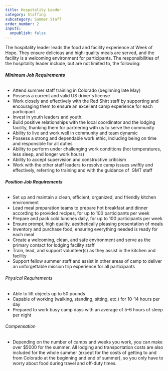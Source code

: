 ```yaml
---
title: Hospitality Leader
category: Staffing
subcategory: Summer Staff
order_number: 2
inputs:
  unpublish: false
---
```


The hospitality leader leads the food and facility experience at Week of Hope. They ensure delicious and high-quality meals are served, and the facility is a welcoming environment for participants. The responsibilities of the hospitality leader include, but are not limited to, the following:

###### **Minimum Job Requirements**

<div><ul><li>Attend summer staff training in Colorado (beginning late May)</li><li>Possess a current and valid US driver's license</li><li>Work closely and effectively with the Red Shirt staff by supporting and encouraging them to ensure an excellent camp experience for each participant</li><li>Invest in youth leaders and youth.&nbsp;</li><li>Build positive relationships with the local coordinator and the lodging facility, thanking them for partnering with us to serve the community</li><li>Ability to live and work well in community and team dynamic</li><li>Possess a strong and dependable work ethic, including being on time and responsible for all duties</li><li>Ability to perform under challenging work conditions (hot temperatures, less sleep, and longer work hours)</li><li>Ability to accept supervision and constructive criticism</li><li>Work with the other staff leaders to resolve camp issues swiftly and effectively, referring to training and with the guidance of&nbsp; GMT staff</li></ul><h6><strong>Position Job Requirements</strong></h6></div>

<div><ul><li>Set up and maintain a clean, efficient, organized, and friendly kitchen environment</li><li>Lead meal preparation teams to prepare hot breakfast and dinner according to provided recipes, for up to 100 participants per week</li><li>Prepare and pack cold lunches daily, for up to 100 participants per week</li><li>Ensure prompt, high quality, aesthetically pleasing presentation of meals</li><li>Inventory and purchase food, ensuring everything needed is ready for each meal</li><li>Create a welcoming, clean, and safe environment and serve as the primary contact for lodging facility staff</li><li>Train, lead, and support volunteer(s) as they assist in the kitchen and facility</li><li>Support fellow summer staff and assist in other areas of camp to deliver an unforgettable mission trip experience for all participants</li></ul><div><h6>Physical Requirements</h6><ul><li>Able to lift objects up to 50 pounds</li><li>Capable of working (walking, standing, sitting, etc.) for 10-14 hours per day</li><li>Prepared to work busy camp days with an average of 5-6 hours of sleep per night</li></ul><h6>Compensation</h6><ul><li>Depending on the number of camps and weeks you work, you can make over $5000 for the summer. All lodging and transportation costs are also included for the whole summer (except for the costs of getting to and from Colorado at the beginning and end of summer), so you only have to worry about food during travel and off-duty times.</li></ul></div></div>
